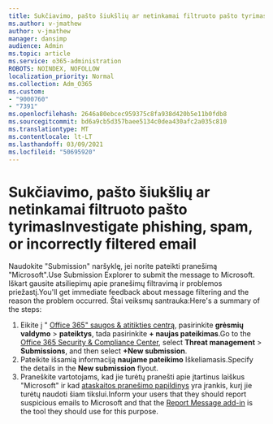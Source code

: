 ```yaml
---
title: Sukčiavimo, pašto šiukšlių ar netinkamai filtruoto pašto tyrimas
ms.author: v-jmathew
author: v-jmathew
manager: dansimp
audience: Admin
ms.topic: article
ms.service: o365-administration
ROBOTS: NOINDEX, NOFOLLOW
localization_priority: Normal
ms.collection: Adm_O365
ms.custom:
- "9000760"
- "7391"
ms.openlocfilehash: 2646a80ebcec959375c8fa938d420b5e11b0fdb8
ms.sourcegitcommit: bd6a9cb5d357baee5134c0dea430afc2a035c810
ms.translationtype: MT
ms.contentlocale: lt-LT
ms.lasthandoff: 03/09/2021
ms.locfileid: "50695920"
---
```

# <a name="investigate-phishing-spam-or-incorrectly-filtered-email"></a><span data-ttu-id="7d1db-102">Sukčiavimo, pašto šiukšlių ar netinkamai filtruoto pašto tyrimas</span><span class="sxs-lookup"><span data-stu-id="7d1db-102">Investigate phishing, spam, or incorrectly filtered email</span></span>

<span data-ttu-id="7d1db-103">Naudokite "Submission" naršyklę, jei norite pateikti pranešimą "Microsoft".</span><span class="sxs-lookup"><span data-stu-id="7d1db-103">Use Submission Explorer to submit the message to Microsoft.</span></span> <span data-ttu-id="7d1db-104">Iškart gausite atsiliepimų apie pranešimų filtravimą ir problemos priežastį.</span><span class="sxs-lookup"><span data-stu-id="7d1db-104">You'll get immediate feedback about message filtering and the reason the problem occurred.</span></span> <span data-ttu-id="7d1db-105">Štai veiksmų santrauka:</span><span class="sxs-lookup"><span data-stu-id="7d1db-105">Here's a summary of the steps:</span></span>

1. <span data-ttu-id="7d1db-106">Eikite į " [Office 365" saugos & atitikties centrą](https://go.microsoft.com/fwlink/p/?linkid=2077143), pasirinkite **grėsmių valdymo**  >  **pateiktys**, tada pasirinkite **+ naujas pateikimas**.</span><span class="sxs-lookup"><span data-stu-id="7d1db-106">Go to the [Office 365 Security & Compliance Center](https://go.microsoft.com/fwlink/p/?linkid=2077143), select **Threat management** > **Submissions**, and then select **+New submission**.</span></span>
2. <span data-ttu-id="7d1db-107">Pateikite išsamią informaciją **naujame pateikimo** Iškeliamasis.</span><span class="sxs-lookup"><span data-stu-id="7d1db-107">Specify the details in the **New submission** flyout.</span></span>
3. <span data-ttu-id="7d1db-108">Praneškite vartotojams, kad jie turėtų pranešti apie įtartinus laiškus "Microsoft" ir kad [ataskaitos pranešimo papildinys](https://go.microsoft.com/fwlink/?linkid=2092385) yra įrankis, kurį jie turėtų naudoti šiam tikslui.</span><span class="sxs-lookup"><span data-stu-id="7d1db-108">Inform your users that they should report suspicious emails to Microsoft and that the [Report Message add-in](https://go.microsoft.com/fwlink/?linkid=2092385) is the tool they should use for this purpose.</span></span>
